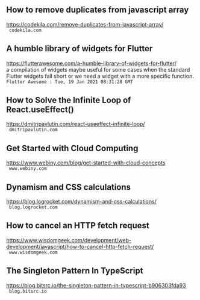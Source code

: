 ## How to remove duplicates from javascript array  
https://codekila.com/remove-duplicates-from-javascript-array/  
 ` codekila.com`
  

## A humble library of widgets for Flutter  
https://flutterawesome.com/a-humble-library-of-widgets-for-flutter/  
a compilation of widgets maybe useful for some cases when the standard Flutter widgets fall short or we need a widget with a more specific function. ` Flutter Awesome : Tue, 19 Jan 2021 08:31:28 GMT`
  

## How to Solve the Infinite Loop of React.useEffect()  
https://dmitripavlutin.com/react-useeffect-infinite-loop/  
 ` dmitripavlutin.com`
  

## Get Started with Cloud Computing  
https://www.webiny.com/blog/get-started-with-cloud-concepts  
 ` www.webiny.com`
  

## Dynamism and CSS calculations  
https://blog.logrocket.com/dynamism-and-css-calculations/  
 ` blog.logrocket.com`
  

## How to cancel an HTTP fetch request  
https://www.wisdomgeek.com/development/web-development/javascript/how-to-cancel-http-fetch-request/  
 ` www.wisdomgeek.com`
  

## The Singleton Pattern In TypeScript  
https://blog.bitsrc.io/the-singleton-pattern-in-typescript-b906303fda93  
 ` blog.bitsrc.io`
  

